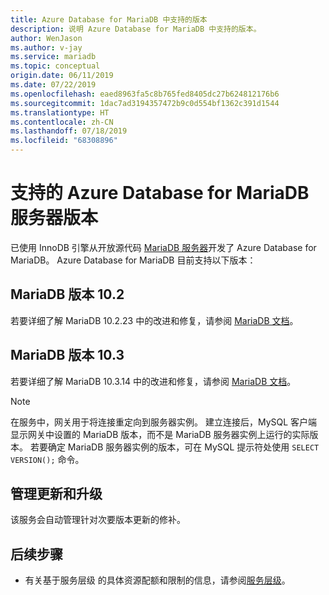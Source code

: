 ```yaml
---
title: Azure Database for MariaDB 中支持的版本
description: 说明 Azure Database for MariaDB 中支持的版本。
author: WenJason
ms.author: v-jay
ms.service: mariadb
ms.topic: conceptual
origin.date: 06/11/2019
ms.date: 07/22/2019
ms.openlocfilehash: eaed8963fa5c8b765fed8405dc27b624812176b6
ms.sourcegitcommit: 1dac7ad3194357472b9c0d554bf1362c391d1544
ms.translationtype: HT
ms.contentlocale: zh-CN
ms.lasthandoff: 07/18/2019
ms.locfileid: "68308896"
---
```

# <a name="supported-azure-database-for-mariadb-server-versions"></a>支持的 Azure Database for MariaDB 服务器版本

已使用 InnoDB 引擎从开放源代码 [MariaDB 服务器](https://downloads.mariadb.org/)开发了 Azure Database for MariaDB。 Azure Database for MariaDB 目前支持以下版本：

## <a name="mariadb-version-102"></a>MariaDB 版本 10.2

若要详细了解 MariaDB 10.2.23 中的改进和修复，请参阅 [MariaDB 文档](https://mariadb.com/kb/en/library/mariadb-10223-release-notes/)。

## <a name="mariadb-version-103"></a>MariaDB 版本 10.3

若要详细了解 MariaDB 10.3.14 中的改进和修复，请参阅 [MariaDB 文档](https://mariadb.com/kb/en/library/mariadb-10314-release-notes/)。

> [!NOTE]
> 在服务中，网关用于将连接重定向到服务器实例。 建立连接后，MySQL 客户端显示网关中设置的 MariaDB 版本，而不是 MariaDB 服务器实例上运行的实际版本。 若要确定 MariaDB 服务器实例的版本，可在 MySQL 提示符处使用 `SELECT VERSION();` 命令。

## <a name="managing-updates-and-upgrades"></a>管理更新和升级

该服务会自动管理针对次要版本更新的修补。

## <a name="next-steps"></a>后续步骤

- 有关基于服务层级  的具体资源配额和限制的信息，请参阅[服务层级](./concepts-pricing-tiers.md)。
